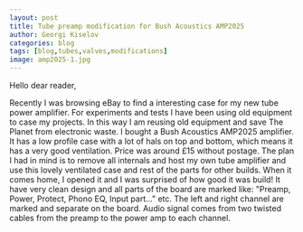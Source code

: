 ```yaml
---
layout: post
title: Tube preamp modification for Bush Acoustics AMP2025
author: Georgi Kiselov
categories: blog
tags: [blog,tubes,valves,modifications]
image: amp2025-1.jpg
---
```


Hello dear reader,

Recently I was browsing eBay to find a interesting case for my new tube power amplifier. For experiments and tests I have been using old equipment to case my projects. In this way I am reusing old equipment and save The Planet from electronic waste. I bought a Bush Acoustics AMP2025 amplifier. It has a low profile case with a lot of hals on top and bottom, which means it has a very good ventilation. Price was around £15 without postage.
The plan I had in mind is to remove all internals and host my own tube amplifier and use this lovely ventilated case and rest of the parts for other builds. 
When it comes home, I opened it and I was surprised of how good it was build! It have very clean design and all parts of the board are marked like: "Preamp, Power, Protect, Phono EQ, Input part..." etc. The left and right channel are marked and separate on the board. Audio signal comes from two twisted cables from the preamp to the power amp to each channel.